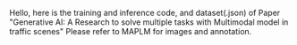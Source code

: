 Hello, here is the training and inference code, and dataset(.json) of Paper "Generative AI: A Research to solve multiple tasks with Multimodal model in traffic scenes" Please refer to MAPLM for images and annotation.
